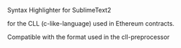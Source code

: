 Syntax Highlighter for SublimeText2

for the CLL (c-like-language) used in Ethereum contracts.

Compatible with the format used in the cll-preprocessor
